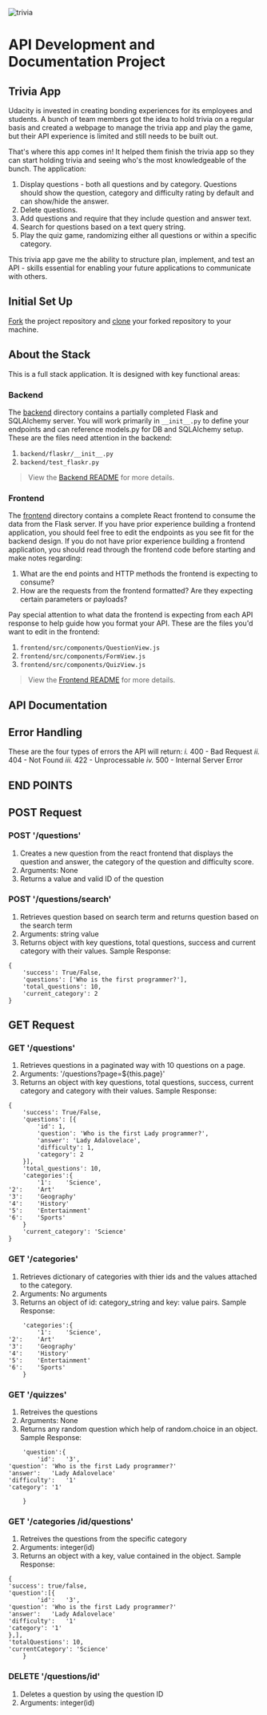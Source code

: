 ![trivia](https://user-images.githubusercontent.com/73973314/199571591-5b05ac50-9c8b-49cf-8a00-cac57d9f8b3f.PNG)
# API Development and Documentation Project

## Trivia App

Udacity is invested in creating bonding experiences for its employees and students. A bunch of team members got the idea to hold trivia on a regular basis and created a webpage to manage the trivia app and play the game, but their API experience is limited and still needs to be built out.

That's where this app comes in! It helped them finish the trivia app so they can start holding trivia and seeing who's the most knowledgeable of the bunch. The application:

1. Display questions - both all questions and by category. Questions should show the question, category and difficulty rating by default and can show/hide the answer.
2. Delete questions.
3. Add questions and require that they include question and answer text.
4. Search for questions based on a text query string.
5. Play the quiz game, randomizing either all questions or within a specific category.

This trivia app gave me the ability to structure plan, implement, and test an API - skills essential for enabling your future applications to communicate with others.

## Initial Set Up

[Fork](https://help.github.com/en/articles/fork-a-repo) the project repository and [clone](https://help.github.com/en/articles/cloning-a-repository) your forked repository to your machine. 

## About the Stack

This is a full stack application. It is designed with key functional areas:

### Backend

The [backend](./backend/README.md) directory contains a partially completed Flask and SQLAlchemy server. You will work primarily in `__init__.py` to define your endpoints and can reference models.py for DB and SQLAlchemy setup. These are the files need attention in the backend:

1. `backend/flaskr/__init__.py`
2. `backend/test_flaskr.py`

> View the [Backend README](./backend/README.md) for more details.

### Frontend

The [frontend](./frontend/README.md) directory contains a complete React frontend to consume the data from the Flask server. If you have prior experience building a frontend application, you should feel free to edit the endpoints as you see fit for the backend design. If you do not have prior experience building a frontend application, you should read through the frontend code before starting and make notes regarding:

1. What are the end points and HTTP methods the frontend is expecting to consume?
2. How are the requests from the frontend formatted? Are they expecting certain parameters or payloads?

Pay special attention to what data the frontend is expecting from each API response to help guide how you format your API. These are the files you'd want to edit in the frontend:

1. `frontend/src/components/QuestionView.js`
2. `frontend/src/components/FormView.js`
3. `frontend/src/components/QuizView.js`

> View the [Frontend README](./frontend/README.md) for more details.

## API Documentation

## Error Handling
These are the four types of errors the API will return:
*i.* 400 - Bad Request
*ii.* 404 - Not Found
*iii.* 422 - Unprocessable
*iv.* 500 - Internal Server Error

## END POINTS
## POST Request

### POST '/questions'
1. Creates a new question from the react frontend that displays the question and answer, the category of the question and difficulty score.
2. Arguments: None
3. Returns a value and valid ID of the question

### POST '/questions/search'

1. Retrieves question based on search term and returns question based on the search term
2. Arguments: string value
3. Returns object with key questions, total questions, success and current category with their values.
Sample Response:
```
{
    'success': True/False,
    'questions': ['Who is the first programmer?'],
    'total_questions': 10,
    'current_category': 2
}
```

## GET Request

### GET '/questions'
1. Retrieves questions in a paginated way with 10 questions on a page.
2. Arguments: '/questions?page=${this.page}'
3. Returns an object with key questions, total questions, success, current category and  category with their values.
Sample Response:
```
{
    'success': True/False,
    'questions': [{
        'id': 1,
        'question': 'Who is the first Lady programmer?',
        'answer': 'Lady Adalovelace',
        'difficulty': 1,
        'category': 2
    }],
    'total_questions': 10,
    'categories':{
        '1':	'Science',
'2':	'Art'
'3':	'Geography'
'4':	'History'
'5':	'Entertainment'
'6':	'Sports'
    }
    'current_category': 'Science'
}
```

### GET '/categories'
1. Retrieves dictionary of categories with thier ids and the values attached to the category.
2. Arguments: No arguments
3. Returns an object of id: category_string and key: value pairs.
Sample Response: 
```
    'categories':{
        '1':	'Science',
'2':	'Art'
'3':	'Geography'
'4':	'History'
'5':	'Entertainment'
'6':	'Sports'
    }

```
### GET '/quizzes'
1. Retreives the questions
2. Arguments: None
3. Returns any random question which help of random.choice in an object.
Sample Response:
```
    'question':{
        'id':	'3',
'question':	'Who is the first Lady programmer?'
'answer':	'Lady Adalovelace'
'difficulty':	'1'
'category':	'1'

    }

```
### GET '/categories /id/questions'
1. Retreives the questions from the specific category
2. Arguments: integer(id)
3. Returns an object with a key, value contained in the object.
Sample Response:
```
{
'success': true/false,
'question':[{
        'id':	'3',
'question':	'Who is the first Lady programmer?'
'answer':	'Lady Adalovelace'
'difficulty':	'1'
'category':	'1'
},],
'totalQuestions': 10,
'currentCategory': 'Science'
    }

```
### DELETE '/questions/id'
1. Deletes a question by using the question ID
2. Arguments: integer(id)

